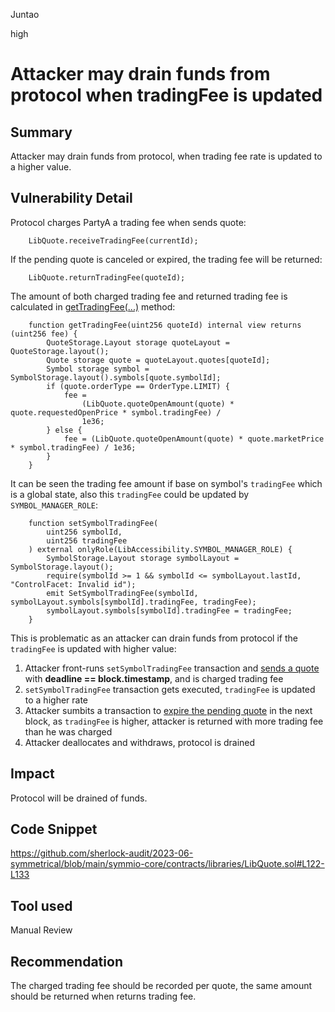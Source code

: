 Juntao

high

# Attacker may drain funds from protocol when tradingFee is updated

## Summary

Attacker may drain funds from protocol, when trading fee rate is updated to a higher value.

## Vulnerability Detail

Protocol charges PartyA a trading fee when sends quote:
```solidity
    LibQuote.receiveTradingFee(currentId);
```
If the pending quote is canceled or expired, the trading fee will be returned:
```solidity
    LibQuote.returnTradingFee(quoteId);
```
The amount of both charged trading fee and returned trading fee is calculated in [getTradingFee(...)](https://github.com/sherlock-audit/2023-06-symmetrical/blob/main/symmio-core/contracts/libraries/LibQuote.sol#L122C14-L133) method:
```solidity
    function getTradingFee(uint256 quoteId) internal view returns (uint256 fee) {
        QuoteStorage.Layout storage quoteLayout = QuoteStorage.layout();
        Quote storage quote = quoteLayout.quotes[quoteId];
        Symbol storage symbol = SymbolStorage.layout().symbols[quote.symbolId];
        if (quote.orderType == OrderType.LIMIT) {
            fee =
                (LibQuote.quoteOpenAmount(quote) * quote.requestedOpenPrice * symbol.tradingFee) /
                1e36;
        } else {
            fee = (LibQuote.quoteOpenAmount(quote) * quote.marketPrice * symbol.tradingFee) / 1e36;
        }
    }
```
It can be seen the trading fee amount if base on symbol's `tradingFee` which is a global state, also this `tradingFee` could be updated by `SYMBOL_MANAGER_ROLE`:
```solidity
    function setSymbolTradingFee(
        uint256 symbolId,
        uint256 tradingFee
    ) external onlyRole(LibAccessibility.SYMBOL_MANAGER_ROLE) {
        SymbolStorage.Layout storage symbolLayout = SymbolStorage.layout();
        require(symbolId >= 1 && symbolId <= symbolLayout.lastId, "ControlFacet: Invalid id");
        emit SetSymbolTradingFee(symbolId, symbolLayout.symbols[symbolId].tradingFee, tradingFee);
        symbolLayout.symbols[symbolId].tradingFee = tradingFee;
    }
```
This is problematic as an attacker can drain funds from protocol if the `tradingFee` is updated with higher value:

1. Attacker front-runs `setSymbolTradingFee` transaction and [sends a quote](https://github.com/sherlock-audit/2023-06-symmetrical/blob/main/symmio-core/contracts/facets/PartyA/PartyAFacet.sol#L13-L59) with **deadline == block.timestamp**, and is charged trading fee
2. `setSymbolTradingFee` transaction gets executed, `tradingFee` is updated to a higher rate
3. Attacker sumbits a transaction to [expire the pending quote](https://github.com/sherlock-audit/2023-06-symmetrical/blob/main/symmio-core/contracts/facets/PartyA/PartyAFacet.sol#L61-L67) in the next block, as `tradingFee` is higher, attacker is returned with more trading fee than he was charged
4. Attacker deallocates and withdraws, protocol is drained

## Impact

Protocol will be drained of funds.

## Code Snippet

https://github.com/sherlock-audit/2023-06-symmetrical/blob/main/symmio-core/contracts/libraries/LibQuote.sol#L122-L133

## Tool used

Manual Review

## Recommendation

The charged trading fee should be recorded per quote, the same amount should be returned when returns trading fee.